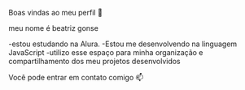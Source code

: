 Boas vindas ao meu perfil 💙

meu nome é beatriz gonse 

-estou estudando na Alura.
-Estou me desenvolvendo na linguagem JavaScript
-utilizo esse espaço para minha organização e compartilhamento dos meu projetos desenvolvidos

Você pode entrar em contato comigo 📫
